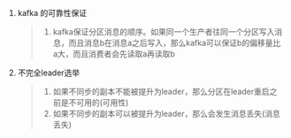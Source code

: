 1. kafka 的可靠性保证

   > 1. kafka保证分区消息的顺序。如果同一个生产者往同一个分区写入消息，而且消息b在消息a之后写入，那么kafka可以保证b的偏移量比a大，而且消费者会先读取a再读取b

2. 不完全leader选举

   > 1. 如果不同步的副本不能被提升为leader，那么分区在leader重启之前是不可用的(可用性)
   > 2. 如果不同步的副本可以被提升为leader，那么会发生消息丢失(消息丢失)